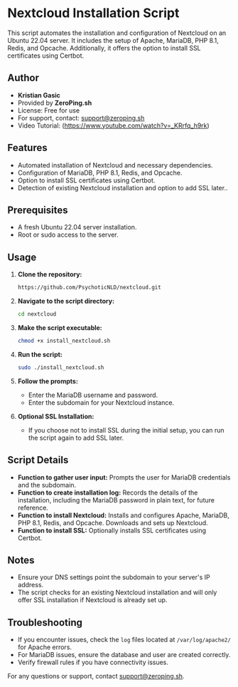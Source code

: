 # Nextcloud Installation Script

This script automates the installation and configuration of Nextcloud on an Ubuntu 22.04 server. It includes the setup of Apache, MariaDB, PHP 8.1, Redis, and Opcache. Additionally, it offers the option to install SSL certificates using Certbot.

## Author

- **Kristian Gasic**
- Provided by **ZeroPing.sh**
- License: Free for use
- For support, contact: [support@zeroping.sh](mailto:support@zeroping.sh)
- Video Tutorial: (https://www.youtube.com/watch?v=_KRrfq_h9rk)


## Features

- Automated installation of Nextcloud and necessary dependencies.
- Configuration of MariaDB, PHP 8.1, Redis, and Opcache.
- Option to install SSL certificates using Certbot.
- Detection of existing Nextcloud installation and option to add SSL later..

## Prerequisites

- A fresh Ubuntu 22.04 server installation.
- Root or sudo access to the server.

## Usage

1. **Clone the repository:**
   ```bash
   https://github.com/PsychoticNLD/nextcloud.git
   ```

2. **Navigate to the script directory:**
   ```bash
   cd nextcloud
   ```

3. **Make the script executable:**
   ```bash
   chmod +x install_nextcloud.sh
   ```

4. **Run the script:**
   ```bash
   sudo ./install_nextcloud.sh
   ```

5. **Follow the prompts:**
   - Enter the MariaDB username and password.
   - Enter the subdomain for your Nextcloud instance.

6. **Optional SSL Installation:**
   - If you choose not to install SSL during the initial setup, you can run the script again to add SSL later.

## Script Details

- **Function to gather user input:** Prompts the user for MariaDB credentials and the subdomain.
- **Function to create installation log:** Records the details of the installation, including the MariaDB password in plain text, for future reference.
- **Function to install Nextcloud:** Installs and configures Apache, MariaDB, PHP 8.1, Redis, and Opcache. Downloads and sets up Nextcloud.
- **Function to install SSL:** Optionally installs SSL certificates using Certbot.

## Notes

- Ensure your DNS settings point the subdomain to your server's IP address.
- The script checks for an existing Nextcloud installation and will only offer SSL installation if Nextcloud is already set up.

## Troubleshooting

- If you encounter issues, check the `log` files located at `/var/log/apache2/` for Apache errors.
- For MariaDB issues, ensure the database and user are created correctly.
- Verify firewall rules if you have connectivity issues.

For any questions or support, contact [support@zeroping.sh](mailto:support@zeroping.sh).
